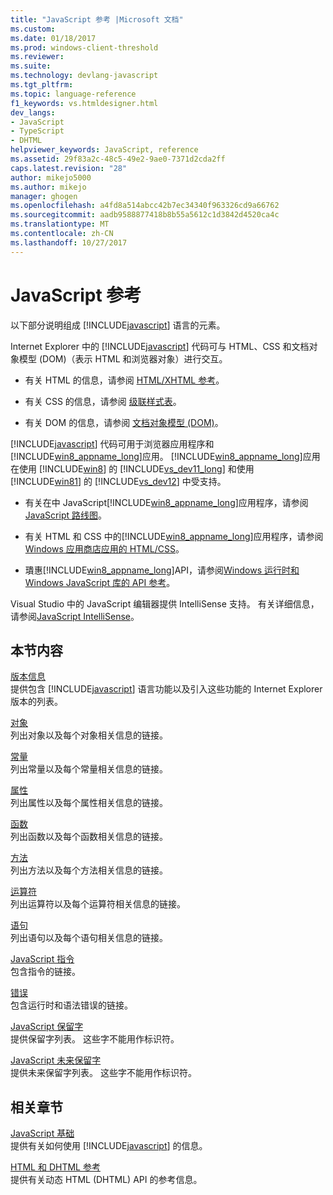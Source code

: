 ```yaml
---
title: "JavaScript 参考 |Microsoft 文档"
ms.custom: 
ms.date: 01/18/2017
ms.prod: windows-client-threshold
ms.reviewer: 
ms.suite: 
ms.technology: devlang-javascript
ms.tgt_pltfrm: 
ms.topic: language-reference
f1_keywords: vs.htmldesigner.html
dev_langs:
- JavaScript
- TypeScript
- DHTML
helpviewer_keywords: JavaScript, reference
ms.assetid: 29f83a2c-48c5-49e2-9ae0-7371d2cda2ff
caps.latest.revision: "28"
author: mikejo5000
ms.author: mikejo
manager: ghogen
ms.openlocfilehash: a4fd8a514abcc42b7ec34340f963326cd9a66762
ms.sourcegitcommit: aadb9588877418b8b55a5612c1d3842d4520ca4c
ms.translationtype: MT
ms.contentlocale: zh-CN
ms.lasthandoff: 10/27/2017
---
```

# <a name="javascript-reference"></a>JavaScript 参考
以下部分说明组成 [!INCLUDE[javascript](../../javascript/includes/javascript-md.md)] 语言的元素。  
  
 Internet Explorer 中的 [!INCLUDE[javascript](../../javascript/includes/javascript-md.md)] 代码可与 HTML、CSS 和文档对象模型 (DOM)（表示 HTML 和浏览器对象）进行交互。  
  
-   有关 HTML 的信息，请参阅 [HTML/XHTML 参考](http://go.microsoft.com/fwlink/p/?LinkId=251007)。  
  
-   有关 CSS 的信息，请参阅 [级联样式表](http://go.microsoft.com/fwlink/p/?LinkId=251008)。  
  
-   有关 DOM 的信息，请参阅 [文档对象模型 (DOM)](http://go.microsoft.com/fwlink/p/?LinkId=251009)。  
  
 [!INCLUDE[javascript](../../javascript/includes/javascript-md.md)] 代码可用于浏览器应用程序和 [!INCLUDE[win8_appname_long](../../javascript/includes/win8-appname-long-md.md)]应用。 [!INCLUDE[win8_appname_long](../../javascript/includes/win8-appname-long-md.md)]应用在使用 [!INCLUDE[win8](../../javascript/includes/win8-md.md)] 的 [!INCLUDE[vs_dev11_long](../../javascript/includes/vs-dev11-long-md.md)] 和使用 [!INCLUDE[win81](../../javascript/includes/win81-md.md)] 的 [!INCLUDE[vs_dev12](../../javascript/includes/vs-dev12-md.md)] 中受支持。  
  
-   有关在中 JavaScript[!INCLUDE[win8_appname_long](../../javascript/includes/win8-appname-long-md.md)]应用程序，请参阅[JavaScript 路线图](http://msdn.microsoft.com/en-us/4f28182b-1e4b-4bbd-8ae9-dcc504de4341)。  
  
-   有关 HTML 和 CSS 中的[!INCLUDE[win8_appname_long](../../javascript/includes/win8-appname-long-md.md)]应用程序，请参阅[Windows 应用商店应用的 HTML/CSS](http://go.microsoft.com/fwlink/p/?LinkId=250939)。  
  
-   璝惠[!INCLUDE[win8_appname_long](../../javascript/includes/win8-appname-long-md.md)]API，请参阅[Windows 运行时和 Windows JavaScript 库的 API 参考](http://go.microsoft.com/fwlink/p/?LinkID=250938)。  
  
 Visual Studio 中的 JavaScript 编辑器提供 IntelliSense 支持。 有关详细信息，请参阅[JavaScript IntelliSense](/visualstudio/ide/javascript-intellisense.md)。  
  
## <a name="in-this-section"></a>本节内容  
 [版本信息](../../javascript/reference/javascript-version-information.md)  
 提供包含 [!INCLUDE[javascript](../../javascript/includes/javascript-md.md)] 语言功能以及引入这些功能的 Internet Explorer 版本的列表。  
  
 [对象](../../javascript/reference/javascript-objects.md)  
 列出对象以及每个对象相关信息的链接。  
  
 [常量](../../javascript/reference/javascript-constants.md)  
 列出常量以及每个常量相关信息的链接。  
  
 [属性](../../javascript/reference/javascript-properties.md)  
 列出属性以及每个属性相关信息的链接。  
  
 [函数](../../javascript/reference/javascript-functions.md)  
 列出函数以及每个函数相关信息的链接。  
  
 [方法](../../javascript/reference/javascript-methods.md)  
 列出方法以及每个方法相关信息的链接。  
  
 [运算符](../../javascript/reference/javascript-operators.md)  
 列出运算符以及每个运算符相关信息的链接。  
  
 [语句](../../javascript/reference/javascript-statements.md)  
 列出语句以及每个语句相关信息的链接。  
  
 [JavaScript 指令](../../javascript/reference/javascript-directives.md)  
 包含指令的链接。  
  
 [错误](../../javascript/reference/javascript-errors.md)  
 包含运行时和语法错误的链接。  
  
 [JavaScript 保留字](../../javascript/reference/javascript-reserved-words.md)  
 提供保留字列表。 这些字不能用作标识符。  
  
 [JavaScript 未来保留字](../../javascript/reference/javascript-future-reserved-words.md)  
 提供未来保留字列表。 这些字不能用作标识符。  
  
## <a name="related-sections"></a>相关章节  
 [JavaScript 基础](../../javascript/javascript-fundamentals.md)  
 提供有关如何使用 [!INCLUDE[javascript](../../javascript/includes/javascript-md.md)] 的信息。  
  
 [HTML 和 DHTML 参考](http://go.microsoft.com/fwlink/?LinkId=148095)  
 提供有关动态 HTML (DHTML) API 的参考信息。